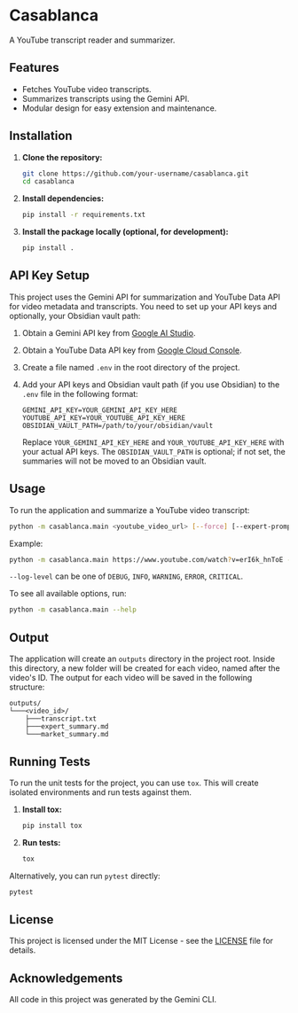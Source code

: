 # Casablanca

A YouTube transcript reader and summarizer.

## Features

- Fetches YouTube video transcripts.
- Summarizes transcripts using the Gemini API.
- Modular design for easy extension and maintenance.

## Installation

1.  **Clone the repository:**

    ```bash
    git clone https://github.com/your-username/casablanca.git
    cd casablanca
    ```

2.  **Install dependencies:**

    ```bash
    pip install -r requirements.txt
    ```

3.  **Install the package locally (optional, for development):**

    ```bash
    pip install .
    ```

## API Key Setup

This project uses the Gemini API for summarization and YouTube Data API for video metadata and transcripts. You need to set up your API keys and optionally, your Obsidian vault path:

1.  Obtain a Gemini API key from [Google AI Studio](https://aistudio.google.com/app/apikey).
2.  Obtain a YouTube Data API key from [Google Cloud Console](https://console.cloud.google.com/apis/credentials).
3.  Create a file named `.env` in the root directory of the project.
4.  Add your API keys and Obsidian vault path (if you use Obsidian) to the `.env` file in the following format:

    ```
    GEMINI_API_KEY=YOUR_GEMINI_API_KEY_HERE
    YOUTUBE_API_KEY=YOUR_YOUTUBE_API_KEY_HERE
    OBSIDIAN_VAULT_PATH=/path/to/your/obsidian/vault
    ```

    Replace `YOUR_GEMINI_API_KEY_HERE` and `YOUR_YOUTUBE_API_KEY_HERE` with your actual API keys. The `OBSIDIAN_VAULT_PATH` is optional; if not set, the summaries will not be moved to an Obsidian vault.

## Usage

To run the application and summarize a YouTube video transcript:

```bash
python -m casablanca.main <youtube_video_url> [--force] [--expert-prompt <"custom prompt">] [--market-prompt <"custom prompt">] [--categories <"cat1,cat2,cat3">] [--log-level <LEVEL>]
```

Example:

```bash
python -m casablanca.main https://www.youtube.com/watch?v=erI6k_hnToE --force --expert-prompt "Summarize expert opinions concisely." --categories "Tech,Finance" --log-level DEBUG
```

`--log-level` can be one of `DEBUG`, `INFO`, `WARNING`, `ERROR`, `CRITICAL`.

To see all available options, run:

```bash
python -m casablanca.main --help
```

## Output

The application will create an `outputs` directory in the project root. Inside this directory, a new folder will be created for each video, named after the video's ID. The output for each video will be saved in the following structure:

```
outputs/
└───<video_id>/
    ├───transcript.txt
    ├───expert_summary.md
    └───market_summary.md
```

## Running Tests

To run the unit tests for the project, you can use `tox`. This will create isolated environments and run tests against them.

1.  **Install tox:**

    ```bash
    pip install tox
    ```

2.  **Run tests:**

    ```bash
    tox
    ```

Alternatively, you can run `pytest` directly:

```bash
pytest
```

## License

This project is licensed under the MIT License - see the [LICENSE](LICENSE) file for details.

## Acknowledgements

All code in this project was generated by the Gemini CLI.